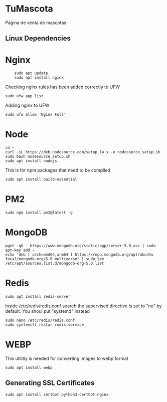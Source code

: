 # TuMascota

Página de venta de mascotas

## Linux Dependencies

# Nginx

```
    sudo apt update
    sudo apt install nginx
```

Checking nginx rules has been added correctly to UFW

```
sudo ufw app list

```

Adding nginx to UFW

```
sudo ufw allow 'Nginx Full'
```

# Node

```
cd ~
curl -sL https://deb.nodesource.com/setup_14.x -o nodesource_setup.sh
sudo bash nodesource_setup.sh
sudo apt install nodejs
```

<p>This is for npm packages that need to be compiled</p>

```
sudo apt install build-essential
```

# PM2

```
sudo npm install pm2@latest -g
```

# MongoDB

```
wget -qO - https://www.mongodb.org/static/pgp/server-5.0.asc | sudo apt-key add -
echo "deb [ arch=amd64,arm64 ] https://repo.mongodb.org/apt/ubuntu focal/mongodb-org/5.0 multiverse" | sudo tee /etc/apt/sources.list.d/mongodb-org-5.0.list

```

# Redis

```
sudo apt install redis-server

```

<p>Inside /etc/redis/redis.conf search the supervised directive is set to "no" by default. You shoul put "systemd" instead</p>

```
sudo nano /etc/redis/redis.conf
sudo systemctl restar redis.service
```

# WEBP

<p>This utilitiy is needed for converting images to webp format</p>

```
sudo apt install webp
```

## Generating SSL Certificates

```
sudo apt install certbot python3-certbot-nginx

```
